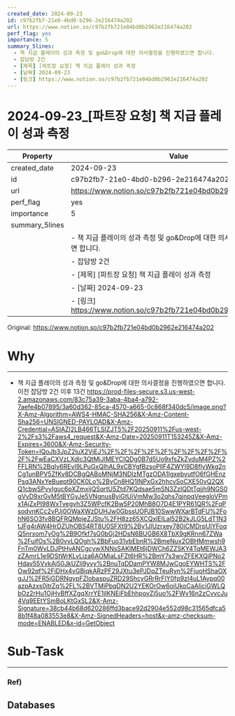 ```yaml
---
created_date: 2024-09-23
id: c97b2fb7-21e0-4bd0-b296-2e216474a202
url: https://www.notion.so/c97b2fb721e04bd0b2962e216474a202
perf_flag: yes
importance: 5
summary_5lines:
  - 책 지급 플레이의 성과 측정 및 go&Drop에 대한 의사결정을 진행하였으면 합니다.
  - 잡담방 2건
  - [제목] [파트장 요청] 책 지급 플레이 성과 측정
  - [날짜] 2024-09-23
  - [링크] https://www.notion.so/c97b2fb721e04bd0b2962e216474a202
---
```


# 2024-09-23_[파트장 요청] 책 지급 플레이 성과 측정

| Property | Value |
| --- | --- |
| created_date | 2024-09-23 |
| id | c97b2fb7-21e0-4bd0-b296-2e216474a202 |
| url | https://www.notion.so/c97b2fb721e04bd0b2962e216474a202 |
| perf_flag | yes |
| importance | 5 |
| summary_5lines | |
|  | - 책 지급 플레이의 성과 측정 및 go&Drop에 대한 의사결정을 진행하였으면 합니다. |
|  | - 잡담방 2건 |
|  | - [제목] [파트장 요청] 책 지급 플레이 성과 측정 |
|  | - [날짜] 2024-09-23 |
|  | - [링크] https://www.notion.so/c97b2fb721e04bd0b2962e216474a202 |

Original: https://www.notion.so/c97b2fb721e04bd0b2962e216474a202

# Why

---
- 책 지급 플레이의 성과 측정 및 go&Drop에 대한 의사결정을 진행하였으면 합니다. 
이전
잡담방 2건
이후
13건
https://prod-files-secure.s3.us-west-2.amazonaws.com/83c75a39-3aba-4ba4-a792-7aefe4b07895/3a60d362-85ca-4570-a665-0c868f340dc5/image.png?X-Amz-Algorithm=AWS4-HMAC-SHA256&X-Amz-Content-Sha256=UNSIGNED-PAYLOAD&X-Amz-Credential=ASIAZI2LB466TLSIZJT5%2F20250911%2Fus-west-2%2Fs3%2Faws4_request&X-Amz-Date=20250911T153245Z&X-Amz-Expires=3600&X-Amz-Security-Token=IQoJb3JpZ2luX2VjEJ%2F%2F%2F%2F%2F%2F%2F%2F%2F%2F%2FwEaCXVzLXdlc3QtMiJIMEYCIQDg0B7d5Uo9xfsZkZyduM4PZ%2FFLRN%2BqIv6REvI9LPuGxQIhAL9xCBYgfBzsoPllF4ZWYI9D8flyWkg2nCg1unBPV5ZfKv8DCBgQABoMNjM3NDIzMTgzODA1IgxebvutfO6fGHEnzPsq3ANxYeBuept90CK0Lo%2ByCn8HQ1INPxGx2hhcvSoCXE50vQ2QXQ1cbwSPvyIguc6pXZmxijQSqrtU5Ztd7KQdsae5mSN3ZzIQDtTqjjh9NGS0gVyD9xrGvM5tBYGyJe5VNgnusByiGtUiVmMw3o2qhs7qjnpqVeegloVPmx1AjZxPI98WxTvegvh3Z5WPcfK2Bw5P20MhB8O7D4E1PYR61QR%2FqPsodvnKCc2vPJj0OWaXWzDUHJw0GbssUOPJB10SwwWXarBTdFU%2FohN6SO3fv8BQFRQMpjeZJStu%2FH8zz65XCQxlEILal52B2kJLG5LdT1N3tJFg4rAW4HrDZUhOBS4RT8U0SFXt9%2By1JlUzrxey780iCMDrpUlYFoqQ5nrxom7yOg%2B9Ofkf7sG0bGj2HDsN6BUGB6X8TbX9gKRnn67ZWa%2FuifOs%2B0vvLQOgh%2BbFuo31vbEbnR%2BmeNux2OBHMmwsh9FnTm0WvLDJPtHvANCgcywXNNsSAKlMEt6jDWCh6ZZSKY4TqMEWJA3zZAmrL1e9DStWrKLvLiza6AOMiaLsFZt6HR%2BmY7s3wvZFEKXQiPNo2Hdav55VvkAj50JkUZli9yvy%2BnuTqDDamPYW8MJwCgoEYWHTS%2FOw92qf%2FjDHx4vGBjqkARzPF29JXtu3ePJDqZTeuRyn%2FjuoHShaOXgJJ%2FR5jGDRNgypFZlobaspuZRD29ShcyGRrRrFlY0fp9zI4uL1Aypq00azpAzxs0jtrZq%2FL%2BVTMiPbqDN2U2YEKOrOw6oiUkoCaAIiciGWLQbOz2rHu1OjHvBffXZgqXrrYE1jIKNEiFbEhhpovZj5uo%2FWv16n2zCvvcJu4Vq9EEtYSmBoLKtGxSL2&X-Amz-Signature=38cb44b68d620286ffd3bace92d2904e552d98c31565dfca58b1f48a083553e8&X-Amz-SignedHeaders=host&x-amz-checksum-mode=ENABLED&x-id=GetObject

# Sub-Task

---

### Ref)

## Databases
